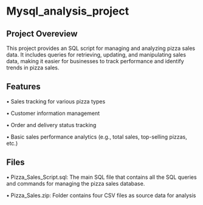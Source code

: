 # Mysql_analysis_project
## Project Overeview
This project provides an SQL script for managing and analyzing pizza sales data. It includes queries for retrieving, updating, and manipulating sales data, making it easier for businesses to track performance and identify trends in pizza sales.
## Features
•	Sales tracking for various pizza types

•	Customer information management

•	Order and delivery status tracking

•	Basic sales performance analytics (e.g., total sales, top-selling pizzas, etc.)
## Files
•	Pizza_Sales_Script.sql: The main SQL file that contains all the SQL queries and commands for managing the pizza sales database.

•   Pizza_Sales.zip: Folder contains four CSV files as source data for analysis 
